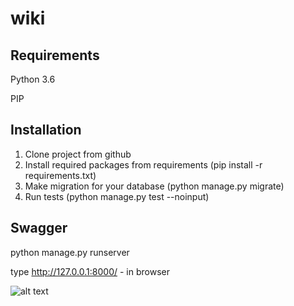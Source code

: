 # wiki

## Requirements

Python 3.6

PIP

## Installation

1.  Clone project from github
2.  Install required packages from requirements (pip install -r requirements.txt)
3.  Make migration for your database (python manage.py migrate)
4.  Run tests (python manage.py test --noinput) 

## Swagger

python manage.py runserver

type http://127.0.0.1:8000/ - in browser

![alt text](https://i.imgur.com/howREWO.png)

